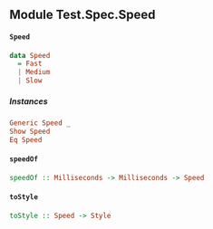 ## Module Test.Spec.Speed

#### `Speed`

``` purescript
data Speed
  = Fast
  | Medium
  | Slow
```

##### Instances
``` purescript
Generic Speed _
Show Speed
Eq Speed
```

#### `speedOf`

``` purescript
speedOf :: Milliseconds -> Milliseconds -> Speed
```

#### `toStyle`

``` purescript
toStyle :: Speed -> Style
```


